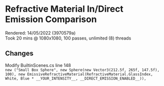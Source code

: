 # Refractive Material In/Direct Emission Comparison

Rendered: 14/05/2022 (3970579a)  
Took 20 mins @ 1080x1080, 100 passes, unlimited (8) threads

## Changes

Modify BuiltinScenes.cs line 148  
`new ("Small Box Sphere", new Sphere(new Vector3(212.5f, 265f, 147.5f), 100), new EmissiveRefractiveMaterial(RefractiveMaterial.GlassIndex, White, Blue * __YOUR_INTENSITY__, __DIRECT_EMISSION_ENABLED__)),`